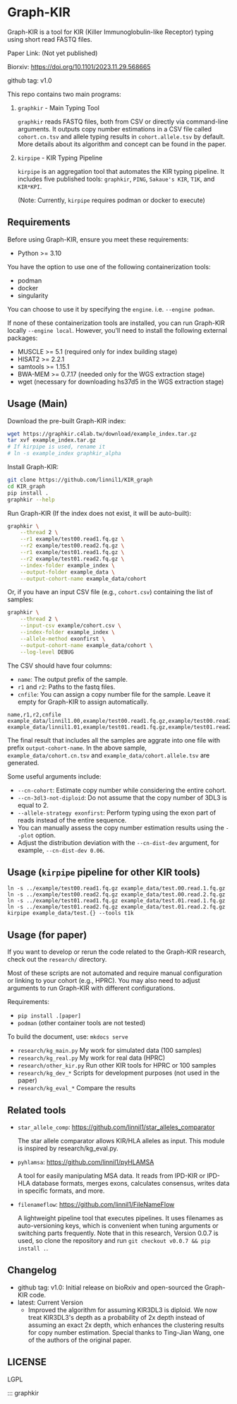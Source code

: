 # Graph-KIR

Graph-KIR is a tool for KIR (Killer Immunoglobulin-like Receptor) typing using short read FASTQ files.

Paper Link: (Not yet published)

Biorxiv: https://doi.org/10.1101/2023.11.29.568665

github tag: v1.0


This repo contains two main programs:

1. `graphkir` - Main Typing Tool
  
    `graphkir` reads FASTQ files, both from CSV or directly via command-line arguments.
    It outputs copy number estimations in a CSV file called `cohort.cn.tsv` and 
    allele typing results in `cohort.allele.tsv` by default.
    More details about its algorithm and concept can be found in the paper.

2. `kirpipe` - KIR Typing Pipeline

    `kirpipe` is an aggregation tool that automates the KIR typing pipeline.
    It includes five published tools: `graphkir`, `PING`, `Sakaue's KIR`, `T1K`, and `KIR*KPI`.

    (Note: Currently, `kirpipe` requires podman or docker to execute)


## Requirements

Before using Graph-KIR, ensure you meet these requirements:

* Python >= 3.10

You have the option to use one of the following containerization tools:

* podman 
* docker
* singularity

You can choose to use it by specifying the `engine`. i.e. `--engine podman`.

If none of these containerization tools are installed, you can run Graph-KIR locally `--engine local`.
However, you'll need to install the following external packages:

* MUSCLE >= 5.1 (required only for index building stage)
* HISAT2 >= 2.2.1
* samtools >= 1.15.1
* BWA-MEM >= 0.7.17 (needed only for the WGS extraction stage)
* wget (necessary for downloading hs37d5 in the WGS extraction stage)


## Usage (Main)

Download the pre-built Graph-KIR index:
``` bash
wget https://graphkir.c4lab.tw/download/example_index.tar.gz
tar xvf example_index.tar.gz
# If kirpipe is used, rename it
# ln -s example_index graphkir_alpha
```

Install Graph-KIR:
``` bash
git clone https://github.com/linnil1/KIR_graph
cd KIR_graph
pip install .
graphkir --help
```

Run Graph-KIR (If the index does not exist, it will be auto-built):

``` bash
graphkir \
    --thread 2 \
    --r1 example/test00.read1.fq.gz \
    --r2 example/test00.read2.fq.gz \
    --r1 example/test01.read1.fq.gz \
    --r2 example/test01.read2.fq.gz \
    --index-folder example_index \
    --output-folder example_data \
    --output-cohort-name example_data/cohort
```

Or, if you have an input CSV file (e.g., `cohort.csv`) containing the list of samples:

``` bash
graphkir \
    --thread 2 \
    --input-csv example/cohort.csv \
    --index-folder example_index \
    --allele-method exonfirst \
    --output-cohort-name example_data/cohort \
    --log-level DEBUG
```

The CSV should have four columns:

* `name`: The output prefix of the sample.
* `r1` and `r2`: Paths to the fastq files.
* `cnfile`: You can assign a copy number file for the sample. Leave it empty for Graph-KIR to assign automatically.

``` csv
name,r1,r2,cnfile
example_data/linnil1.00,example/test00.read1.fq.gz,example/test00.read2.fq.gz,example/test00.assigned.cn.tsv
example_data/linnil1.01,example/test01.read1.fq.gz,example/test01.read2.fq.gz,
```

The final result that includes all the samples are aggrate into one file with prefix `output-cohort-name`.
In the above sample, `example_data/cohort.cn.tsv` and `example_data/cohort.allele.tsv` are generated.

Some useful arguments include:
* `--cn-cohort`: Estimate copy number while considering the entire cohort.
* `--cn-3dl3-not-diploid`: Do not assume that the copy number of 3DL3 is equal to 2.
* `--allele-strategy exonfirst`: Perform typing using the exon part of reads instead of the entire sequence.
* You can manually assess the copy number estimation results using the `--plot` option.
* Adjust the distribution deviation with the `--cn-dist-dev` argument, for example, `--cn-dist-dev 0.06`.


## Usage (`kirpipe` pipeline for other KIR tools)
```
ln -s ../example/test00.read1.fq.gz example_data/test.00.read.1.fq.gz
ln -s ../example/test00.read2.fq.gz example_data/test.00.read.2.fq.gz
ln -s ../example/test01.read1.fq.gz example_data/test.01.read.1.fq.gz
ln -s ../example/test01.read2.fq.gz example_data/test.01.read.2.fq.gz
kirpipe example_data/test.{} --tools t1k
```


## Usage (for paper)

If you want to develop or rerun the code related to the Graph-KIR research, check out the `research/` directory.

Most of these scripts are not automated and require manual configuration or linking to your cohort (e.g., HPRC).
You may also need to adjust arguments to run Graph-KIR with different configurations.

Requirements:
* `pip install .[paper]`
* `podman` (other container tools are not tested)

To build the document, use: `mkdocs serve`

* `research/kg_main.py`         My work for simulated data (100 samples)
* `research/kg_real.py`         My work for real data (HPRC)
* `research/other_kir.py`       Run other KIR tools for HPRC or 100 samples
* `research/kg_dev_*`           Scripts for development purposes (not used in the paper)
* `research/kg_eval_*`          Compare the results


## Related tools
* `star_allele_comp`: https://github.com/linnil1/star_alleles_comparator

  The star allele comparator allows KIR/HLA alleles as input. This module is inspired by research/kg_eval.py.

* `pyhlamsa`: https://github.com/linnil1/pyHLAMSA

  A tool for easily manipulating MSA data. It reads from IPD-KIR or IPD-HLA database formats, merges exons, calculates consensus, writes data in specific formats, and more.

* `filenameflow`: https://github.com/linnil1/FileNameFlow

  A lightweight pipeline tool that executes pipelines. It uses filenames as auto-versioning keys, which is convenient when tuning arguments or switching parts frequently. Note that in this research, Version 0.0.7 is used, so clone the repository and run `git checkout v0.0.7 && pip install .`.


## Changelog

* github tag: v1.0: Initial release on bioRxiv and open-sourced the Graph-KIR code.
* latest: Current Version
  * Improved the algorithm for assuming KIR3DL3 is diploid. We now treat KIR3DL3's depth as a probability of 2x depth instead of assuming an exact 2x depth, which enhances the clustering results for copy number estimation. Special thanks to Ting-Jian Wang, one of the authors of the original paper.


## LICENSE
LGPL


::: graphkir
